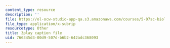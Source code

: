 ```yaml
---
content_type: resource
description: ''
file: https://ol-ocw-studio-app-qa.s3.amazonaws.com/courses/5-07sc-biological-chemistry-i-fall-2013/766345d300d9507db6b2642adc368093_tFEBiKPv1e8.vtt
file_type: application/x-subrip
resourcetype: Other
title: 3play caption file
uid: 766345d3-00d9-507d-b6b2-642adc368093
---
```

